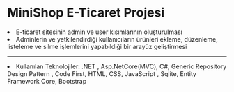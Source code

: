 # MiniShop E-Ticaret Projesi
<li>E-ticaret sitesinin admin ve user kısımlarının oluşturulması </li>
<li>Adminlerin ve yetkilendirdiği kullanıcıların ürünleri ekleme, düzenleme, listeleme ve silme işlemlerini yapabildiği bir arayüz geliştirmesi</li>
<hr>
<li>Kullanılan Teknolojiler: .NET , Asp.NetCore(MVC), C#, Generic Repository Design Pattern , Code First, HTML, CSS, JavaScript , Sqlite,
Entity Framework Core, Bootstrap </li>
